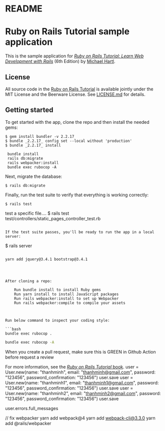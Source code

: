 # README

# Ruby on Rails Tutorial sample application

This is the sample application for
[*Ruby on Rails Tutorial:
Learn Web Development with Rails*](https://www.railstutorial.org/)
(6th Edition)
by [Michael Hartl](https://www.michaelhartl.com/).

## License

All source code in the [Ruby on Rails Tutorial](https://www.railstutorial.org/)
is available jointly under the MIT License and the Beerware License. See
[LICENSE.md](LICENSE.md) for details.

## Getting started

To get started with the app, clone the repo and then install the needed gems:

```
$ gem install bundler -v 2.2.17
$ bundle _2.2.17_ config set --local without 'production'
$ bundle _2.2.17_ install

 bundle install
 rails db:migrate
 rails webpacker:install
 bundle exec rubocop -A

```

Next, migrate the database:

```
$ rails db:migrate
```

Finally, run the test suite to verify that everything is working correctly:

```
$ rails test
```
test a specific file....
$ rails test test/controllers/static_pages_controller_test.rb
```

If the test suite passes, you'll be ready to run the app in a local server:

```
$ rails server
```

yarn add jquery@3.4.1 bootstrap@3.4.1




After cloning a repo:

    Run bundle install to install Ruby gems
    Run yarn install to install JavaScript packages
    Run rails webpacker:install to set up Webpacker
    Run rails webpacker:compile to compile your assets



Run below command to inspect your coding style:

```bash
bundle exec rubocop .
```
```bash
bundle exec rubocop -A
```

When you create a pull request, make sure this is GREEN in Github Action before request a review

For more information, see the
[*Ruby on Rails Tutorial* book](https://www.railstutorial.org/book).
user = User.new(name: "thanhminh", email: "thanhminh@gmail.com", password: "123456", password_confirmation: "123456")
user.save
user = User.new(name: "thanhminh1", email: "thanhminh1@gmail.com", password: "123456", password_confirmation: "123456")
user.save
user = User.new(name: "thanhminh2", email: "thanhminh2@gmail.com", password: "123456", password_confirmation: "123456")
user.save

user.errors.full_messages


// fix webpacker
yarn add webpack@4
yarn add webpack-cli@3.3.0
yarn add @rails/webpacker